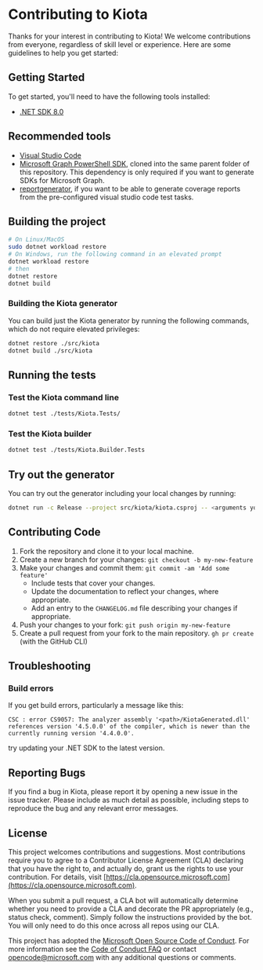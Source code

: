 # Contributing to Kiota

Thanks for your interest in contributing to Kiota! We welcome contributions from everyone, regardless of skill level or experience. Here are some guidelines to help you get started:

## Getting Started

To get started, you'll need to have the following tools installed:

- [.NET SDK 8.0](https://get.dot.net/8)

## Recommended tools

- [Visual Studio Code](https://code.visualstudio.com/)
- [Microsoft Graph PowerShell SDK](https://github.com/microsoftgraph/msgraph-sdk-powershell), cloned into the same parent folder of this repository. This dependency is only required if you want to generate SDKs for Microsoft Graph.
- [reportgenerator](https://www.nuget.org/packages/dotnet-reportgenerator-globaltool), if you want to be able to generate coverage reports from the pre-configured visual studio code test tasks.

## Building the project

```sh
# On Linux/MacOS
sudo dotnet workload restore
# On Windows, run the following command in an elevated prompt
dotnet workload restore
# then
dotnet restore
dotnet build
```

### Building the Kiota generator

You can build just the Kiota generator by running the following commands, which do not require elevated privileges:

```sh
dotnet restore ./src/kiota
dotnet build ./src/kiota
```

## Running the tests

### Test the Kiota command line

```sh
dotnet test ./tests/Kiota.Tests/
```

### Test the Kiota builder

```sh
dotnet test ./tests/Kiota.Builder.Tests
```

## Try out the generator

You can try out the generator including your local changes by running:

```sh
dotnet run -c Release --project src/kiota/kiota.csproj -- <arguments you would pass>
```

## Contributing Code

1. Fork the repository and clone it to your local machine.
2. Create a new branch for your changes: `git checkout -b my-new-feature`
3. Make your changes and commit them: `git commit -am 'Add some feature'`
    - Include tests that cover your changes.
    - Update the documentation to reflect your changes, where appropriate.
    - Add an entry to the `CHANGELOG.md` file describing your changes if appropriate.
4. Push your changes to your fork: `git push origin my-new-feature`
5. Create a pull request from your fork to the main repository. `gh pr create` (with the GitHub CLI)

## Troubleshooting

### Build errors

If you get build errors, particularly a message like this:
```
CSC : error CS9057: The analyzer assembly '<path>/KiotaGenerated.dll' references version '4.5.0.0' of the compiler, which is newer than the currently running version '4.4.0.0'. 
```

try updating your .NET SDK to the latest version.

## Reporting Bugs

If you find a bug in Kiota, please report it by opening a new issue in the issue tracker. Please include as much detail as possible, including steps to reproduce the bug and any relevant error messages.

## License

This project welcomes contributions and suggestions.  Most contributions require you to agree to a
Contributor License Agreement (CLA) declaring that you have the right to, and actually do, grant us
the rights to use your contribution. For details, visit [https://cla.opensource.microsoft.com](https://cla.opensource.microsoft.com).

When you submit a pull request, a CLA bot will automatically determine whether you need to provide
a CLA and decorate the PR appropriately (e.g., status check, comment). Simply follow the instructions
provided by the bot. You will only need to do this once across all repos using our CLA.

This project has adopted the [Microsoft Open Source Code of Conduct](https://opensource.microsoft.com/codeofconduct/).
For more information see the [Code of Conduct FAQ](https://opensource.microsoft.com/codeofconduct/faq/) or
contact [opencode@microsoft.com](mailto:opencode@microsoft.com) with any additional questions or comments.
